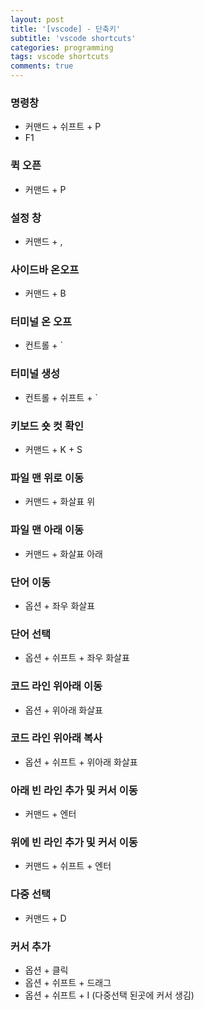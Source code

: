 ```yaml
---
layout: post
title: '[vscode] - 단축키'
subtitle: 'vscode shortcuts'
categories: programming
tags: vscode shortcuts
comments: true
---
```


### 명령창

- 커맨드 + 쉬프트 + P
- F1

### 퀵 오픈

- 커맨드 + P

### 설정 창

- 커맨드 + ,

### 사이드바 온오프

- 커맨드 + B

### 터미널 온 오프

- 컨트롤 + `

### 터미널 생성

- 컨트롤 + 쉬프트 + `

### 키보드 숏 컷 확인

- 커맨드 + K + S

### 파일 맨 위로 이동

- 커맨드 + 화살표 위

### 파일 맨 아래 이동

- 커맨드 + 화살표 아래

### 단어 이동

- 옵션 + 좌우 화살표

### 단어 선택

- 옵션 + 쉬프트 + 좌우 화살표

### 코드 라인 위아래 이동

- 옵션 + 위아래 화살표

### 코드 라인 위아래 복사

- 옵션 + 쉬프트 + 위아래 화살표

### 아래 빈 라인 추가 및 커서 이동

- 커맨드 + 엔터

### 위에 빈 라인 추가 및 커서 이동

- 커맨드 + 쉬프트 + 엔터

### 다중 선택

- 커맨드 + D

### 커서 추가

- 옵션 + 클릭
- 옵션 + 쉬프트 + 드래그
- 옵션 + 쉬프트 + I (다중선택 된곳에 커서 생김)
